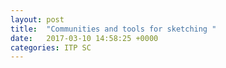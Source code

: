 ```yaml
---
layout: post
title:  "Communities and tools for sketching "
date:   2017-03-10 14:58:25 +0000
categories: ITP SC
---
```

